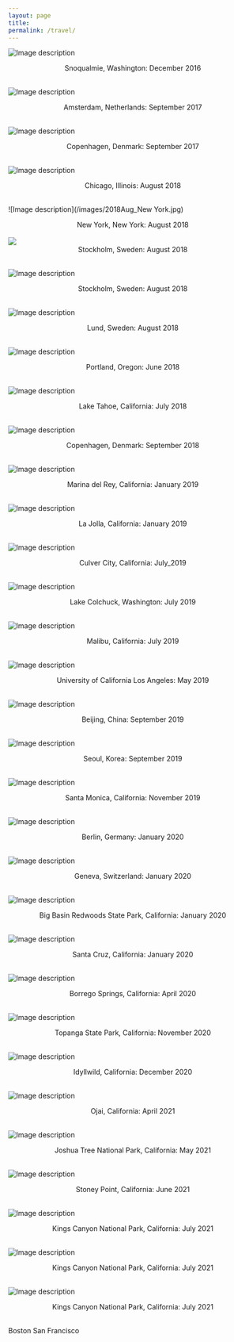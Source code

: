 ```yaml
---
layout: page
title: 
permalink: /travel/
---
```


![Image description](/images/2016Dec_Washington.jpg)
<center>Snoqualmie, Washington: December 2016</center>
<br>

![Image description](/images/2017Sept_Amsterdam.JPG)
<center>Amsterdam, Netherlands: September 2017 </center>
<br>

![Image description](/images/2017Sept_Copenhagen.jpg)
<center>Copenhagen, Denmark: September 2017 </center>
<br>

![Image description](/images/2018Aug_Chicago.jpg)
<center>Chicago, Illinois: August 2018 </center>
<br>

![Image description](/images/2018Aug_New York.jpg)
<center>New York, New York: August 2018 </center>
<br>

<img src="{{site.baseurl}}/images/2018Aug_Stockholm.jpg">
<center>Stockholm, Sweden: August 2018 </center>
<br>

![Image description](/images/2018AugStockholm2.jpg)
<center>Stockholm, Sweden: August 2018 </center>
<br>

![Image description](/images/2018AugLund.jpg)
<center>Lund, Sweden: August 2018 </center>
<br>

![Image description](/images/2018Jun_Portland.jpg)
<center>Portland, Oregon: June 2018 </center>
<br>

![Image description](/images/2018Jul_Tahoe.jpg)
<center>Lake Tahoe, California: July 2018</center>
<br>

![Image description](/images/2018Sept_Copenhagen.jpg )
<center>Copenhagen, Denmark: September 2018 </center>
<br>

![Image description](/images/2019Jan_MarinaDelRey.jpg)
<center>Marina del Rey, California: January 2019 </center>
<br>

![Image description](/images/2019Jan_UCSD.jpg)
<center>La Jolla, California: January 2019 </center>
<br>

![Image description](/images/2019July_CulverCity.jpg)
<center>Culver City, California: July_2019 </center>
<br>

![Image description](/images/2019July_LakeColchuck.jpg)
<center>Lake Colchuck, Washington: July 2019 </center>
<br>

![Image description](/images/2019July_MalibuLakeHike.jpg)
<center>Malibu, California: July 2019 </center>
<br>

![Image description](/images/2019Jun_UCLA.jpg)
<center>University of California Los Angeles: May 2019 </center>
<br>

![Image description](/images/2019Sept_Beijing.jpg)
<center>Beijing, China: September 2019 </center>
<br>

![Image description](/images/2019Sept_Seoul.jpg)
<center>Seoul, Korea: September 2019 </center>
<br>

![Image description](/images/2019Nov_SantaMonica.jpg)
<center>Santa Monica, California: November 2019 </center>
<br>

![Image description](/images/2020Jan_Berlin.jpg)
<center>Berlin, Germany: January 2020 </center>
<br>

![Image description](/images/2020Jan_Geneva.jpg)
<center>Geneva, Switzerland: January 2020 </center>
<br>

![Image description](/images/2020Jan_BigBasin.jpg)
<center>Big Basin Redwoods State Park, California: January 2020</center>
<br>

![Image description](/images/2020Jan_SantaCruz.jpg)
<center>Santa Cruz, California: January 2020</center>
<br>

 
![Image description](/images/2020Apr_BorregoSprings.jpg)
<center>Borrego Springs, California: April 2020</center>
<br>	


![Image description](/images/Nov2020_topanga.png)
<center>Topanga State Park, California: November 2020</center>
<br>	


![Image description](/images/Dec2020_idyllwild.png)
<center>Idyllwild, California: December 2020</center>
<br>	


![Image description](/images/Ojai.jpg)
<center>Ojai, California: April 2021</center>
<br>	


![Image description](/images/Jtree.JPG)
<center>Joshua Tree National Park, California: May 2021</center>
<br>	


![Image description](/images/StoneyPoint.JPG)
<center>Stoney Point, California: June 2021</center>
<br>	


![Image description](/images/2021July_Kings_Canyon.jpg)
<center>Kings Canyon National Park, California: July 2021</center>
<br>	


![Image description](/images/2021July_Kings_Canyon.jpg)
<center>Kings Canyon National Park, California: July 2021</center>
<br>	


![Image description](/images/2021July_Kings_Canyon.jpg)
<center>Kings Canyon National Park, California: July 2021</center>
<br>	

Boston
San Francisco
